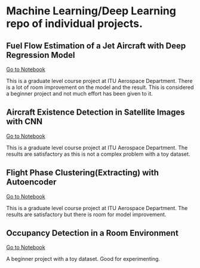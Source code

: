 # Machine Learning/Deep Learning repo of individual projects. 


## Fuel Flow Estimation of a Jet Aircraft with Deep Regression Model
[Go to Notebook](./AircraftFuelEstimation.ipynb)

This is a graduate level course project at ITU Aerospace Department. There is a lot of room improvement on the model and the result. This is considered a beginner project and not much effort has been given to it.


## Aircraft Existence Detection in Satellite Images with CNN
[Go to Notebook](./AircraftDetectionSatellite_wCNN.ipynb)

This is a graduate level course project at ITU Aerospace Department. The results are satisfactory as this is not a complex problem with a toy dataset. 


## Flight Phase Clustering(Extracting) with Autoencoder
[Go to Notebook](./FlightPhaseClustering_with_Autoencoder.ipynb)

This is a graduate level course project at ITU Aerospace Department. The results are satisfactory but there is room for model improvement. 


## Occupancy Detection in a Room Environment
[Go to Notebook](./OccupancyDetection.ipynb)

A beginner project with a toy dataset. Good for experimenting.
